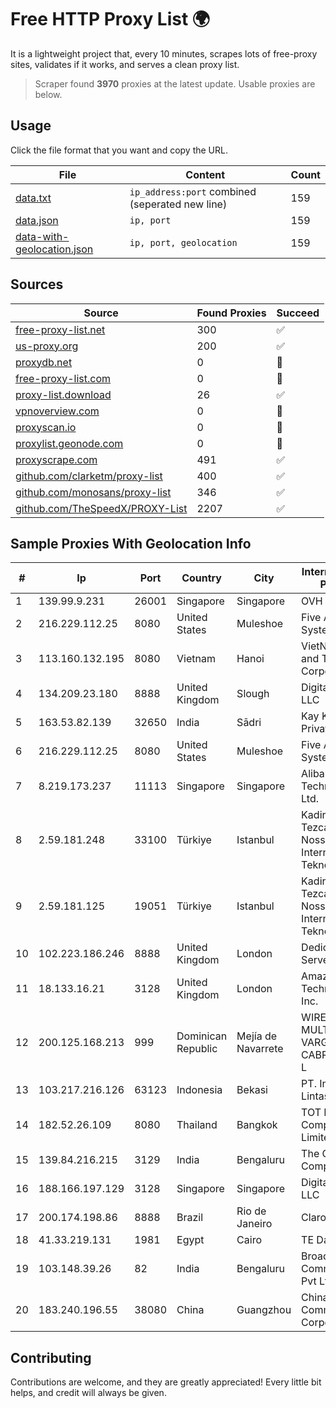 
# Free HTTP Proxy List 🌍

It is a lightweight project that, every 10 minutes, scrapes lots of free-proxy sites, validates if it works, and serves a clean proxy list.


> Scraper found **3970** proxies at the latest update. Usable proxies are below.

## Usage

Click the file format that you want and copy the URL.


|File|Content|Count|
|----|-------|-----|
|[data.txt](https://raw.githubusercontent.com/themiralay/Proxy-List-World/master/data.txt)|`ip_address:port` combined (seperated new line)|159|
|[data.json](https://raw.githubusercontent.com/themiralay/Proxy-List-World/master/data.json)|`ip, port`|159|
|[data-with-geolocation.json](https://raw.githubusercontent.com/themiralay/Proxy-List-World/master/data-with-geolocation.json)|`ip, port, geolocation`|159|

## Sources

|Source|Found Proxies|Succeed|
|------|-------------|-------|
|[free-proxy-list.net](https://free-proxy-list.net)|300|✅|
|[us-proxy.org](https://www.us-proxy.org)|200|✅|
|[proxydb.net](http://proxydb.net)|0|🚫|
|[free-proxy-list.com](https://free-proxy-list.com/?page=&port=&type%5B%5D=http&type%5B%5D=https&up_time=0&search=Search)|0|🚫|
|[proxy-list.download](https://www.proxy-list.download/HTTP)|26|✅|
|[vpnoverview.com](https://vpnoverview.com/privacy/anonymous-browsing/free-proxy-servers)|0|🚫|
|[proxyscan.io](https://www.proxyscan.io)|0|🚫|
|[proxylist.geonode.com](https://proxylist.geonode.com/api/proxy-list?limit=300&page=1&sort_by=lastChecked&sort_type=desc&protocols=http,https)|0|🚫|
|[proxyscrape.com](https://api.proxyscrape.com/v2/?request=displayproxies&protocol=http&timeout=10000&country=all&ssl=all&anonymity=all)|491|✅|
|[github.com/clarketm/proxy-list](https://raw.githubusercontent.com/clarketm/proxy-list/master/proxy-list-raw.txt)|400|✅|
|[github.com/monosans/proxy-list](https://raw.githubusercontent.com/monosans/proxy-list/main/proxies/http.txt)|346|✅|
|[github.com/TheSpeedX/PROXY-List](https://raw.githubusercontent.com/TheSpeedX/PROXY-List/master/http.txt)|2207|✅|


## Sample Proxies With Geolocation Info

|#|Ip|Port|Country|City|Internet Service Provider|
|-|--|----|-------|----|-------------------------|
|1|139.99.9.231|26001|Singapore|Singapore|OVH SAS|
|2|216.229.112.25|8080|United States|Muleshoe|Five Area Systems, LLC|
|3|113.160.132.195|8080|Vietnam|Hanoi|VietNam Post and Telecom Corporation|
|4|134.209.23.180|8888|United Kingdom|Slough|DigitalOcean, LLC|
|5|163.53.82.139|32650|India|Sādri|Kay Kay Softech Private Limited|
|6|216.229.112.25|8080|United States|Muleshoe|Five Area Systems, LLC|
|7|8.219.173.237|11113|Singapore|Singapore|Alibaba (US) Technology Co., Ltd.|
|8|2.59.181.248|33100|Türkiye|Istanbul|Kadir Huseyin Tezcan Nosspeed Internet Teknolojileri|
|9|2.59.181.125|19051|Türkiye|Istanbul|Kadir Huseyin Tezcan Nosspeed Internet Teknolojileri|
|10|102.223.186.246|8888|United Kingdom|London|Dedicated Servers|
|11|18.133.16.21|3128|United Kingdom|London|Amazon Technologies Inc.|
|12|200.125.168.213|999|Dominican Republic|Mejía de Navarrete|WIRELESS MULTI SERVICE VARGAS CABRERA, S. R. L|
|13|103.217.216.126|63123|Indonesia|Bekasi|PT. Infotama Lintas Global|
|14|182.52.26.109|8080|Thailand|Bangkok|TOT Public Company Limited|
|15|139.84.216.215|3129|India|Bengaluru|The Constant Company, LLC|
|16|188.166.197.129|3128|Singapore|Singapore|DigitalOcean, LLC|
|17|200.174.198.86|8888|Brazil|Rio de Janeiro|Claro S.A|
|18|41.33.219.131|1981|Egypt|Cairo|TE Data|
|19|103.148.39.26|82|India|Bengaluru|Broadway Communication Pvt Ltd|
|20|183.240.196.55|38080|China|Guangzhou|China Mobile Communications Corporation|



## Contributing

Contributions are welcome, and they are greatly appreciated! Every
little bit helps, and credit will always be given.

